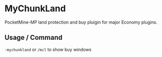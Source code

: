 # MyChunkLand
PocketMine-MP land protection and buy pluigin for major Economy plugins.

## Usage / Command
`-mychunkland` or `/mcl` to show buy windows
